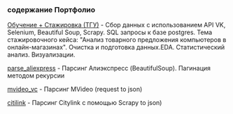 <h3>содержание Портфолио</h3>
<p><a href='https://github.com/SVS108/portfolio/tree/main/Обучение + Стажировка (ТГУ)'>Обучение + Стажировка (ТГУ)</a> - Сбор данных с использованием API VK, Selenium, Beautiful Soup, Scrapy. SQL запросы к базе postgres. Тема стажировочного кейса: "Анализ товарного предложения компьютеров в онлайн-магазинах". Очистка и подготовка данных.EDA. Статистический анализ. Визуализации.</p>

<p><a href='https://github.com/SVS108/portfolio/tree/main/parse_aliexpress'>parse_aliexpress</a> - Парсинг Алиэкспресс (BeautifulSoup). Пагинация методом рекурсии</p>
<p><a href='https://github.com/SVS108/portfolio/tree/main/mvideo_vc'>mvideo_vc</a> - Парсинг MVideo (request to json)</p>
<p><a href='https://github.com/SVS108/portfolio/tree/main/citilink'>citilink</a> - Парсинг Citylink c помощью Scrapy to json)</p>
